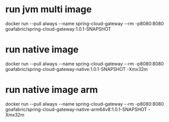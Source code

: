 # run jvm multi image
docker run --pull always --name spring-cloud-gateway --rm -p8080:8080 goafabric/spring-cloud-gateway:1.0.1-SNAPSHOT

# run native image
docker run --pull always --name spring-cloud-gateway --rm -p8080:8080 goafabric/spring-cloud-gateway-native:1.0.1-SNAPSHOT -Xmx32m

# run native image arm
docker run --pull always --name spring-cloud-gateway --rm -p8080:8080 goafabric/spring-cloud-gateway-native-arm64v8:1.0.1-SNAPSHOT -Xmx32m

